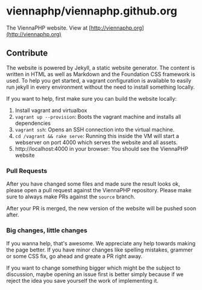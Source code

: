 viennaphp/viennaphp.github.org
==============================

The ViennaPHP website. View at [http://viennaphp.org](http://viennaphp.org)

## Contribute

The website is powered by Jekyll, a static website generator. The content is
written in HTML as well as Markdown and the Foundation CSS framework is used. To help you get
started, a vagrant configuration is available to easily run jekyll in every
environment without the need to install something locally.

If you want to help, first make sure you can build the website locally:

1. Install vagrant and virtualbox
2. `vagrant up --provision`: Boots the vagrant machine and installs all 
    dependencies
3. `vagrant ssh`: Opens an SSH connection into the virtual machine.
4. `cd /vagrant && rake serve`: Running this inside the VM will start a
    webserver on port 4000 which serves the website and all assets.
5. http://localhost:4000 in your browser: You should see the ViennaPHP website

### Pull Requests

After you have changed some files and made sure the result looks ok, please
open a pull request against the ViennaPHP repository. Please make sure to
always make PRs against the `source` branch.

After your PR is merged, the new version of the website will be pushed soon
after.

### Big changes, little changes

If you wanna help, that's awesome. We appreciate any help towards making the
page better. If you have minor changes like spelling mistakes, grammer or
some CSS fix, go ahead and greate a PR right away.

If you want to change something bigger which might be the subject to discussion,
maybe opening an issue first is better simply because if we reject the idea
you save yourself the work of implementing it.

